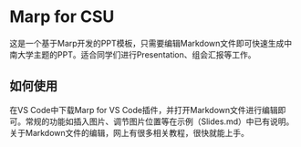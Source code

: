 # Marp for CSU

这是一个基于Marp开发的PPT模板，只需要编辑Markdown文件即可快速生成中南大学主题的PPT。适合同学们进行Presentation、组会汇报等工作。

## 如何使用

在VS Code中下载Marp for VS Code插件，并打开Markdown文件进行编辑即可。常规的功能如插入图片、调节图片位置等在示例（Slides.md）中已有说明。
关于Markdown文件的编辑，网上有很多相关教程，很快就能上手。
